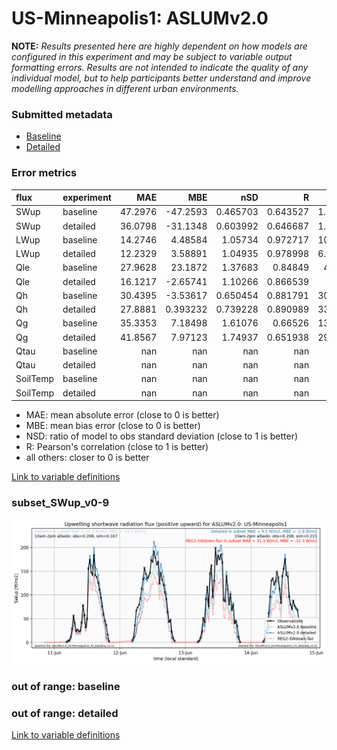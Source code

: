 # US-Minneapolis1: ASLUMv2.0

**NOTE:** *Results presented here are highly dependent on how models are configured in this experiment and may be subject to variable output formatting errors. Results are not intended to indicate the quality of any individual model, but to help participants better understand and improve modelling approaches in different urban environments.*

### Submitted metadata

- [Baseline](ASLUMv2.0_US-Minneapolis1_baseline_attrs.md)
- [Detailed](ASLUMv2.0_US-Minneapolis1_detailed_attrs.md)

### Error metrics

| flux     | experiment   |      MAE |        MBE |        nSD |          R |       5th |     95th |     RMSE |      cRMSE |       AMBE |       1-nSD |         1-R |   nSkewness |   nKurtosis |     Overlap |
|:---------|:-------------|---------:|-----------:|-----------:|-----------:|----------:|---------:|---------:|-----------:|-----------:|------------:|------------:|------------:|------------:|------------:|
| SWup     | baseline     |  47.2976 | -47.2593   |   0.465703 |   0.643527 |   1.79627 | 163.639  |  89.5778 |   0.785808 |  47.2593   |   0.534298  |   0.356473  |   0.59006   |    1.12243  |   0.167085  |
| SWup     | detailed     |  36.0798 | -31.1348   |   0.603992 |   0.646687 |   1.64064 | 122.601  |  80.2648 |   0.76395  |  31.1348   |   0.396009  |   0.353313  |   0.620635  |    1.14367  |   0.116029  |
| LWup     | baseline     |  14.2746 |   4.48584  |   1.05734  |   0.972717 |  10.5352  |  15.9778 |  18.4577 |   0.246944 |   4.48584  |   0.057336  |   0.0272827 |   0.466952  |    0.384633 |   0.107771  |
| LWup     | detailed     |  12.2329 |   3.58891  |   1.04935  |   0.978998 |   6.23827 |  13.3254 |  16.043  |   0.215665 |   3.58891  |   0.0493492 |   0.0210016 |   0.310004  |    0.231649 |   0.0690691 |
| Qle      | baseline     |  27.9628 |  23.1872   |   1.37683  |   0.84849  |   4.4521  |  86.9077 |  47.5673 |   0.747799 |  23.1872   |   0.376826  |   0.15151   |   0.178274  |    0.515829 |   0.22801   |
| Qle      | detailed     |  16.1217 |  -2.65741  |   1.10266  |   0.866539 |   3.966   |  32.8125 |  30.7813 |   0.552144 |   2.65741  |   0.102657  |   0.133461  |   0.0458812 |    0.372334 |   0.426385  |
| Qh       | baseline     |  30.4395 |  -3.53617  |   0.650454 |   0.881791 |  30.3031  |  66.652  |  44.2762 |   0.52532  |   3.53617  |   0.349546  |   0.118209  |   0.075126  |    0.157888 |   0.35517   |
| Qh       | detailed     |  27.8881 |   0.393232 |   0.739228 |   0.890989 |  33.1819  |  44.5199 |  40.2214 |   0.478718 |   0.393232 |   0.260773  |   0.109011  |   0.200813  |    0.547723 |   0.359875  |
| Qg       | baseline     |  35.3353 |   7.18498  |   1.61076  |   0.66526  |  13.3265  |  65.8847 |  54.2701 |   1.20474  |   7.18498  |   0.610753  |   0.33474   |   0.135481  |    0.525788 |   0.235223  |
| Qg       | detailed     |  41.8567 |   7.97123  |   1.74937  |   0.651938 |  29.0423  |  62.5866 |  60.0908 |   1.33391  |   7.97123  |   0.749353  |   0.348062  |   0.388444  |    0.875436 |   0.32962   |
| Qtau     | baseline     | nan      | nan        | nan        | nan        | nan       | nan      | nan      | nan        | nan        | nan         | nan         | nan         |  nan        | nan         |
| Qtau     | detailed     | nan      | nan        | nan        | nan        | nan       | nan      | nan      | nan        | nan        | nan         | nan         | nan         |  nan        | nan         |
| SoilTemp | baseline     | nan      | nan        | nan        | nan        | nan       | nan      | nan      | nan        | nan        | nan         | nan         | nan         |  nan        | nan         |
| SoilTemp | detailed     | nan      | nan        | nan        | nan        | nan       | nan      | nan      | nan        | nan        | nan         | nan         | nan         |  nan        | nan         |

 - MAE: mean absolute error (close to 0 is better)
 - MBE: mean bias error (close to 0 is better)
 - NSD: ratio of model to obs standard deviation (close to 1 is better)
 - R: Pearson's correlation (close to 1 is better)
 - all others: closer to 0 is better

[Link to variable definitions](../modelattrs/variable_definitions.md)

### <a name="subset_swup_v0-9"></a>subset_SWup_v0-9
[![ASLUMv2.0_US-Minneapolis1_subset_SWup_v0-9.png](ASLUMv2.0_US-Minneapolis1_subset_SWup_v0-9.png)](ASLUMv2.0_US-Minneapolis1_subset_SWup_v0-9.png)

### out of range: baseline


### out of range: detailed



[Link to variable definitions](../modelattrs/variable_definitions.md)

